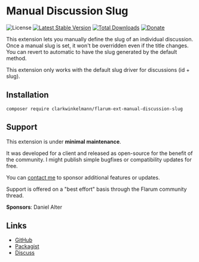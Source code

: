 # Manual Discussion Slug

![License](https://img.shields.io/badge/license-MIT-blue.svg) [![Latest Stable Version](https://img.shields.io/packagist/v/clarkwinkelmann/flarum-ext-manual-discussion-slug.svg)](https://packagist.org/packages/clarkwinkelmann/flarum-ext-manual-discussion-slug) [![Total Downloads](https://img.shields.io/packagist/dt/clarkwinkelmann/flarum-ext-manual-discussion-slug.svg)](https://packagist.org/packages/clarkwinkelmann/flarum-ext-manual-discussion-slug) [![Donate](https://img.shields.io/badge/paypal-donate-yellow.svg)](https://www.paypal.me/clarkwinkelmann)

This extension lets you manually define the slug of an individual discussion.
Once a manual slug is set, it won't be overridden even if the title changes.
You can revert to automatic to have the slug generated by the default method.

This extension only works with the default slug driver for discussions (id + slug).

## Installation

    composer require clarkwinkelmann/flarum-ext-manual-discussion-slug

## Support

This extension is under **minimal maintenance**.

It was developed for a client and released as open-source for the benefit of the community.
I might publish simple bugfixes or compatibility updates for free.

You can [contact me](https://clarkwinkelmann.com/flarum) to sponsor additional features or updates.

Support is offered on a "best effort" basis through the Flarum community thread.

**Sponsors**: Daniel Alter

## Links

- [GitHub](https://github.com/clarkwinkelmann/flarum-ext-manual-discussion-slug)
- [Packagist](https://packagist.org/packages/clarkwinkelmann/flarum-ext-manual-discussion-slug)
- [Discuss](https://discuss.flarum.org/d/25993)

